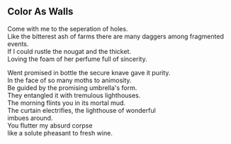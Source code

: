 Color As Walls
--------------
Come with me to the seperation of holes.  
Like the bitterest ash of farms there are many daggers among fragmented events.  
If I could rustle the nougat and the thicket.  
Loving the foam of her perfume full of sincerity.  
  
Went promised in bottle the secure knave gave it purity.  
In the face of so many moths to animosity.  
Be guided by the promising umbrella's form.  
They entangled it with tremulous lighthouses.  
The morning flints you in its mortal mud.  
The curtain electrifies, the lighthouse of wonderful  
imbues around.  
You flutter my absurd corpse  
like a solute pheasant to fresh wine.  
